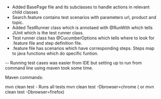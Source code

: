 - Added BasePage file and its subclasses to handle actions in relevant child classes
- Search.feature contains test scenarios with parameters url, product and topic.
- Added TestRunner class which is annotaed with @RunWith which tells JUnit which is the test runner class. 
- Test runner class has @CucumberOptions which tells where to look for .feature file and step definition file.
- .feature file has scenarios which have corresponding steps. Steps map to java functions which do specific funtion.

-- Running test cases was easier from IDE but setting up to run from command line using maven took some time.

Maven commands:

mvn clean test - Runs all tests
mvn clean test -Dbrowser=chrome ( or mvn clean test -Dbrowser=firefox)

